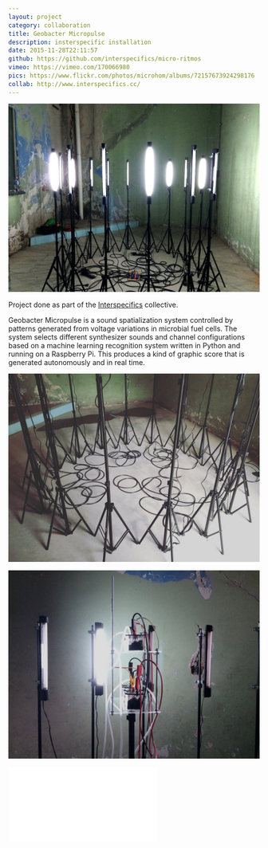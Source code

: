 ```yaml
---
layout: project
category: collaboration
title: Geobacter Micropulse
description: insterspecific installation
date: 2015-11-28T22:11:57
github: https://github.com/interspecifics/micro-ritmos
vimeo: https://vimeo.com/170066980
pics: https://www.flickr.com/photos/microhom/albums/72157673924298176
collab: http://www.interspecifics.cc/
---
```

![](/images/projects/geobacter-micropulse/geobacter00.jpg)

Project done as part of the [Interspecifics](http://www.interspecifics.cc/) collective.

Geobacter Micropulse is a sound spatialization system controlled by patterns generated from voltage variations in microbial fuel cells. The system selects different synthesizer sounds and channel configurations based on a machine learning recognition system written in Python and running on a Raspberry Pi. This produces a kind of graphic score that is generated autonomously and in real time.

![](/images/projects/geobacter-micropulse/geobacter01.jpg)

![](/images/projects/geobacter-micropulse/geobacter02.jpg)

<div class="video-wrapper video-wrapper-16x9">
    <iframe src="//player.vimeo.com/video/170066980?title=0&amp;byline=0&amp;portrait=0&amp;color=ff0179" frameborder="0" webkitallowfullscreen="" mozallowfullscreen="" allowfullscreen=""></iframe>
</div>
